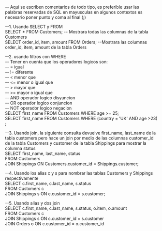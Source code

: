 -- Aqui se escriben comentarios de todo tipo, es preferible usar las palabras reservadas de SQL en mayusculas en algunos contextos es necesario poner punto y coma al final (;)

--1. Usando SELECT y FROM  
SELECT * FROM Customers;  -- Mostrara todas las columnas de la tabla Customers  
SELECT order_id, item, amount FROM Orders; --Mostrara las columnas order_id, item, amount de la tabla Orders  

--2. usando filtros con WHERE  
-- Tener en cuenta que los operadores logicos son:  
-- = igual  
-- != diferente  
-- < menor que  
-- <= menor o igual que  
-- > mayor que  
-- >= mayor o igual que  
-- AND operador logico disyuncion  
-- OR operador logico conjuncion  
-- NOT operador logico negacion  
SELECT first_name FROM Customers WHERE age >= 25;   
SELECT first_name FROM Customers WHERE (country = 'UK' AND age >23) ;  

--3. Usando join, la siguiente consulta devuelve  first_name, last_name de la tabla customers pero hace un join por medio de las columnas customer_id de la tabla Customers y customer de la tabla Shippings para mostrar la columna status  
SELECT first_name, last_name, status  
	FROM Customers  
	JOIN Shippings ON Customers.customer_id = Shippings.customer;  
    
 --4. Usando los alias c y s para nombrar las tablas Customers y Shippings respectivamente  
SELECT c.first_name, c.last_name, s.status  
 	FROM Customers c  
    	JOIN Shippings s ON c.customer_id = s.customer;  
    
--5. Usando alias y dos join  
SELECT c.first_name, c.last_name, s.status, o.item, o.amount  
	FROM Customers c  
  	JOIN Shippings s ON c.customer_id = s.customer  
   	JOIN Orders o ON c.customer_id = o.customer_id  
